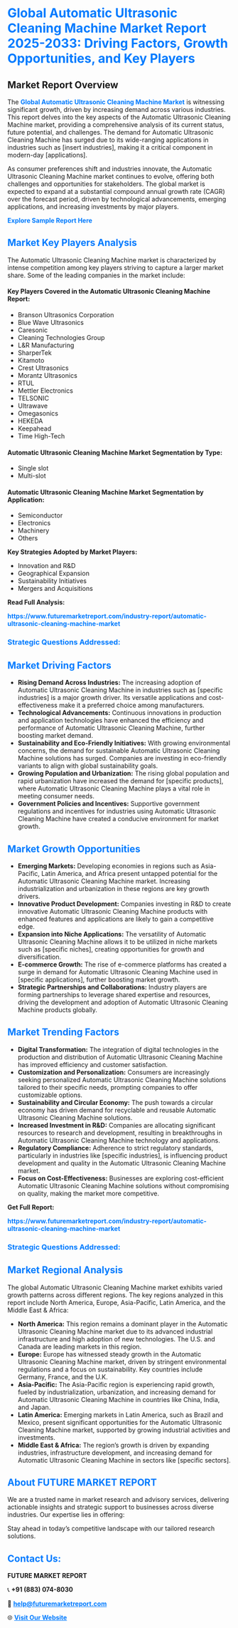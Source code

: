 <h1 style="color: #007BFF;">Global Automatic Ultrasonic Cleaning Machine Market Report 2025-2033: Driving Factors, Growth Opportunities, and Key Players</h1>

<section id="overview">
<h2>Market Report Overview</h2>
<p>The <a href="https://www.futuremarketreport.com/industry-report/automatic-ultrasonic-cleaning-machine-market" style="color: #007BFF; text-decoration: none;"><strong>Global Automatic Ultrasonic Cleaning Machine Market</strong></a> is witnessing significant growth, driven by increasing demand across various industries. This report delves into the key aspects of the Automatic Ultrasonic Cleaning Machine market, providing a comprehensive analysis of its current status, future potential, and challenges. The demand for Automatic Ultrasonic Cleaning Machine has surged due to its wide-ranging applications in industries such as [insert industries], making it a critical component in modern-day [applications].</p>
<p>As consumer preferences shift and industries innovate, the Automatic Ultrasonic Cleaning Machine market continues to evolve, offering both challenges and opportunities for stakeholders. The global market is expected to expand at a substantial compound annual growth rate (CAGR) over the forecast period, driven by technological advancements, emerging applications, and increasing investments by major players.</p>
</section>

<section id="overview">
<p><a href="https://www.futuremarketreport.com/request-sample/reportId=54796" style="color: #007BFF; text-decoration: none;"><strong>Explore Sample Report Here</strong></a></p>
</section>

<section id="key-players">
<h2 style="color: #007BFF;">Market Key Players Analysis</h2>
<p>The Automatic Ultrasonic Cleaning Machine market is characterized by intense competition among key players striving to capture a larger market share. Some of the leading companies in the market include:</p>
<h4>Key Players Covered in the Automatic Ultrasonic Cleaning Machine Report:</h4>
<ul><li>Branson Ultrasonics Corporation</li><li>Blue Wave Ultrasonics</li><li>Caresonic</li><li>Cleaning Technologies Group</li><li>L&amp;R Manufacturing</li><li>SharperTek</li><li>Kitamoto</li><li>Crest Ultrasonics</li><li>Morantz Ultrasonics</li><li>RTUL</li><li>Mettler Electronics</li><li>TELSONIC</li><li>Ultrawave</li><li>Omegasonics</li><li>HEKEDA</li><li>Keepahead</li><li>Time High-Tech</li></ul>
<h4>Automatic Ultrasonic Cleaning Machine Market Segmentation by Type:</h4>
<ul><li>Single slot</li><li>Multi-slot</li></ul>

<h4>Automatic Ultrasonic Cleaning Machine Market Segmentation by Application:</h4>
<ul><li>Semiconductor</li><li>Electronics</li><li>Machinery</li><li>Others</li></ul>
<p><strong>Key Strategies Adopted by Market Players:</strong></p>
<ul>
<li>Innovation and R&D</li>
<li>Geographical Expansion</li>
<li>Sustainability Initiatives</li>
<li>Mergers and Acquisitions</li>
</ul>
</section>

<section>
<p><strong>Read Full Analysis: </strong></p><a href="https://www.futuremarketreport.com/industry-report/automatic-ultrasonic-cleaning-machine-market" style="color: #007BFF; text-decoration: none;"><strong>https://www.futuremarketreport.com/industry-report/automatic-ultrasonic-cleaning-machine-market</strong></a>
<h3 style="color: #007BFF;">Strategic Questions Addressed:</h3>
</section>

<section id="driving-factors">
<h2 style="color: #007BFF;">Market Driving Factors</h2>
<ul>
<li><strong>Rising Demand Across Industries:</strong> The increasing adoption of Automatic Ultrasonic Cleaning Machine in industries such as [specific industries] is a major growth driver. Its versatile applications and cost-effectiveness make it a preferred choice among manufacturers.</li>
<li><strong>Technological Advancements:</strong> Continuous innovations in production and application technologies have enhanced the efficiency and performance of Automatic Ultrasonic Cleaning Machine, further boosting market demand.</li>
<li><strong>Sustainability and Eco-Friendly Initiatives:</strong> With growing environmental concerns, the demand for sustainable Automatic Ultrasonic Cleaning Machine solutions has surged. Companies are investing in eco-friendly variants to align with global sustainability goals.</li>
<li><strong>Growing Population and Urbanization:</strong> The rising global population and rapid urbanization have increased the demand for [specific products], where Automatic Ultrasonic Cleaning Machine plays a vital role in meeting consumer needs.</li>
<li><strong>Government Policies and Incentives:</strong> Supportive government regulations and incentives for industries using Automatic Ultrasonic Cleaning Machine have created a conducive environment for market growth.</li>
</ul>
</section>

<section id="growth-opportunities">
<h2 style="color: #007BFF;">Market Growth Opportunities</h2>
<ul>
<li><strong>Emerging Markets:</strong> Developing economies in regions such as Asia-Pacific, Latin America, and Africa present untapped potential for the Automatic Ultrasonic Cleaning Machine market. Increasing industrialization and urbanization in these regions are key growth drivers.</li>
<li><strong>Innovative Product Development:</strong> Companies investing in R&D to create innovative Automatic Ultrasonic Cleaning Machine products with enhanced features and applications are likely to gain a competitive edge.</li>
<li><strong>Expansion into Niche Applications:</strong> The versatility of Automatic Ultrasonic Cleaning Machine allows it to be utilized in niche markets such as [specific niches], creating opportunities for growth and diversification.</li>
<li><strong>E-commerce Growth:</strong> The rise of e-commerce platforms has created a surge in demand for Automatic Ultrasonic Cleaning Machine used in [specific applications], further boosting market growth.</li>
<li><strong>Strategic Partnerships and Collaborations:</strong> Industry players are forming partnerships to leverage shared expertise and resources, driving the development and adoption of Automatic Ultrasonic Cleaning Machine products globally.</li>
</ul>
</section>

<section id="trending-factors">
<h2 style="color: #007BFF;">Market Trending Factors</h2>
<ul>
<li><strong>Digital Transformation:</strong> The integration of digital technologies in the production and distribution of Automatic Ultrasonic Cleaning Machine has improved efficiency and customer satisfaction.</li>
<li><strong>Customization and Personalization:</strong> Consumers are increasingly seeking personalized Automatic Ultrasonic Cleaning Machine solutions tailored to their specific needs, prompting companies to offer customizable options.</li>
<li><strong>Sustainability and Circular Economy:</strong> The push towards a circular economy has driven demand for recyclable and reusable Automatic Ultrasonic Cleaning Machine solutions.</li>
<li><strong>Increased Investment in R&D:</strong> Companies are allocating significant resources to research and development, resulting in breakthroughs in Automatic Ultrasonic Cleaning Machine technology and applications.</li>
<li><strong>Regulatory Compliance:</strong> Adherence to strict regulatory standards, particularly in industries like [specific industries], is influencing product development and quality in the Automatic Ultrasonic Cleaning Machine market.</li>
<li><strong>Focus on Cost-Effectiveness:</strong> Businesses are exploring cost-efficient Automatic Ultrasonic Cleaning Machine solutions without compromising on quality, making the market more competitive.</li>
</ul>
</section>

<section>
<p><strong>Get Full Report: </strong></p><a href="https://www.futuremarketreport.com/industry-report/automatic-ultrasonic-cleaning-machine-market" style="color: #007BFF; text-decoration: none;"><strong>https://www.futuremarketreport.com/industry-report/automatic-ultrasonic-cleaning-machine-market</strong></a>
<h3 style="color: #007BFF;">Strategic Questions Addressed:</h3>
</section>


<section id="regional-analysis">
<h2 style="color: #007BFF;">Market Regional Analysis</h2>
<p>The global Automatic Ultrasonic Cleaning Machine market exhibits varied growth patterns across different regions. The key regions analyzed in this report include North America, Europe, Asia-Pacific, Latin America, and the Middle East & Africa:</p>
<ul>
<li><strong>North America:</strong> This region remains a dominant player in the Automatic Ultrasonic Cleaning Machine market due to its advanced industrial infrastructure and high adoption of new technologies. The U.S. and Canada are leading markets in this region.</li>
<li><strong>Europe:</strong> Europe has witnessed steady growth in the Automatic Ultrasonic Cleaning Machine market, driven by stringent environmental regulations and a focus on sustainability. Key countries include Germany, France, and the U.K.</li>
<li><strong>Asia-Pacific:</strong> The Asia-Pacific region is experiencing rapid growth, fueled by industrialization, urbanization, and increasing demand for Automatic Ultrasonic Cleaning Machine in countries like China, India, and Japan.</li>
<li><strong>Latin America:</strong> Emerging markets in Latin America, such as Brazil and Mexico, present significant opportunities for the Automatic Ultrasonic Cleaning Machine market, supported by growing industrial activities and investments.</li>
<li><strong>Middle East & Africa:</strong> The region’s growth is driven by expanding industries, infrastructure development, and increasing demand for Automatic Ultrasonic Cleaning Machine in sectors like [specific sectors].</li>
</ul>
</section>

<footer>
<h2 style="color: #007BFF;">About FUTURE MARKET REPORT</h2>
<p>We are a trusted name in market research and advisory services, delivering actionable insights and strategic support to businesses across diverse industries. Our expertise lies in offering:</p>

<p>Stay ahead in today’s competitive landscape with our tailored research solutions.</p>

<h2 style="color: #007BFF;">Contact Us:</h2>
<p><strong>FUTURE MARKET REPORT</strong></p>
<p>📞 <strong>+91 (883) 074-8030</strong></p>
<p>📧 <strong><a href="mailto:help@futuremarketreport.com" style="color: #007BFF;">help@futuremarketreport.com</a></strong></p>
<p>🌐 <strong><a href="https://www.futuremarketreport.com/" style="color: #007BFF;">Visit Our Website</a></strong></p>
</footer>